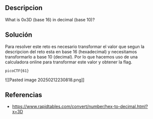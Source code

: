 ## Descripcion
What is 0x3D (base 16) in decimal (base 10)?

## Solución 
Para resolver este reto es necesario transformar el valor que segun la descripcion del reto esta en base 16 (hexadecimal) y necesitamos transformarlo a base 10 (decimal). Por lo que hacemos uso de una calculadora online para transformar este valor y obtener la flag.

```
picoCTF{61}
```
![[Pasted image 20250212230818.png]]

## Referencias
-  https://www.rapidtables.com/convert/number/hex-to-decimal.html?x=3D
